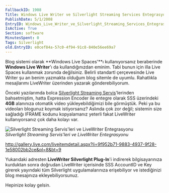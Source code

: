 ```yaml
---
FallbackID: 1908
Title: Windows Live Writer ve Silverlight Streaming Services Entegrasyonu
PublishDate: 5/1/2008
EntryID: Windows_Live_Writer_ve_Silverlight_Streaming_Services_Entegrasyonu
IsActive: True
Section: software
MinutesSpent: 0
Tags: Silverlight
old.EntryID: e0cef84a-57c0-4f94-91c8-840e56ee69a7
---
```

Blog sistemi olarak **Windows Live Spaces'**ı kullanıyorsanız
beraberinde **Windows Live Writer**'ı da kullandığınızdan eminim. Tabi
bunun için illa Live Spaces kullanmak zorunda değilsiniz. Belirli
standartl çerçevesinde Live Writer şu an benim yazmakta olduğum blog
sitemle de uyumlu. Rahatlıkla mesajlarımı LiveWriter üzerinden yazarak
gönderebiliyorum.

Önceki yazılarımda bolca [Silverlight Streaming
Servis](http://daron.yondem.com/tr/post/ea3ed226-82b6-4260-bd49-7c0444c7fbf4)'lerinden
bahsetmiştim, hatta Expression Encoder ile entegre olarak SSS üzerindeki
**4GB** alanınıza otomatik video yükleyebildiğimizi bile görmüştük. Peki
ya bu videoları blogunuz koymak istiyorsanız? Aslında çok zor değil;
sistemin size sağladığı IFRAME kodunu kopyalamanız yeterli fakat
LiveWriter kullanıyorsanız çok daha kolayı var.

![Silverlight Streaming Servis'leri ve LiveWriter
Entegrasyonu](media/Windows_Live_Writer_ve_Silverlight_Streaming_Services_Entegrasyonu/04012008_1.png)\
*Silverlight Streaming Servis'leri ve LiveWriter Entegrasyonu*

<http://gallery.live.com/liveitemdetail.aspx?li=9f952b71-9883-4937-9f28-1e58002bb2ce&pl=8&bt=9>

Yukarıdaki adresten **LiveWriter Silverlight Plug-In**'i indirerek
bilgisayarınıza kurduktan sonra doğrudan LiveWriter içerisinde SSS
AccountID ve Key girerek yayındaki tüm Silverlight uygulamalarınıza
erişebiliyor ve istediğinizi blog mesajınıza ekleyebiliyorsunuz.

Hepinize kolay gelsin.


